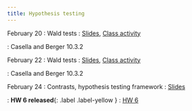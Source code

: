 ```yaml
---
title: Hypothesis testing
---
```


February 20
: Wald tests
  : [Slides](https://sta711-s23.github.io/slides/lecture_17.pdf), [Class activity](https://sta711-s23.github.io/class_activities/ca_lecture_17.html)

: Casella and Berger 10.3.2

February 22
: Wald tests
  : [Slides](https://sta711-s23.github.io/slides/lecture_18.pdf), [Class activity](https://sta711-s23.github.io/class_activities/ca_lecture_18.html)
  
: Casella and Berger 10.3.2

February 24
: Contrasts, hypothesis testing framework
  : [Slides](https://sta711-s23.github.io/slides/lecture_19.pdf)

: **HW 6 released**{: .label .label-yellow }
  : [HW 6](https://sta711-s23.github.io/homework/HW6.pdf)
